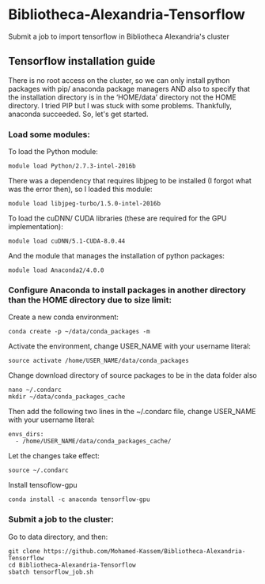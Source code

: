 # Bibliotheca-Alexandria-Tensorflow
Submit a job to import tensorflow in Bibliotheca Alexandria's cluster

## Tensorflow installation guide

There is no root access on the cluster, so we can only install python packages with pip/ anaconda package managers AND also to specify that the installation directory is in the ‘HOME/data’ directory not the HOME directory.
I tried PIP but I was stuck with some problems. Thankfully, anaconda succeeded. So, let's get started.

### Load some modules:
To load the Python module:
```
module load Python/2.7.3-intel-2016b
```

There was a dependency that requires libjpeg to be installed (I forgot what was the error then), so I loaded this module:
```
module load libjpeg-turbo/1.5.0-intel-2016b
```

To load the cuDNN/ CUDA libraries (these are required for the GPU implementation):
```
module load cuDNN/5.1-CUDA-8.0.44
```

And the module that manages the installation of python packages:
```
module load Anaconda2/4.0.0
```

### Configure Anaconda to install packages in another directory than the HOME directory due to size limit:
Create a new conda environment:
```
conda create -p ~/data/conda_packages -m
```

Activate the environment, change USER_NAME with your username literal:
```
source activate /home/USER_NAME/data/conda_packages
```

Change download directory of source packages to be in the data folder also
```
nano ~/.condarc
mkdir ~/data/conda_packages_cache
```

Then add the following two lines in the ~/.condarc file, change USER_NAME with your username literal:
```
envs_dirs:
  - /home/USER_NAME/data/conda_packages_cache/
```

Let the changes take effect:
```
source ~/.condarc
```

Install tensoflow-gpu
```
conda install -c anaconda tensorflow-gpu
```

### Submit a job to the cluster:
Go to data directory, and then:

```
git clone https://github.com/Mohamed-Kassem/Bibliotheca-Alexandria-Tensorflow
cd Bibliotheca-Alexandria-Tensorflow
sbatch tensorflow_job.sh
```
